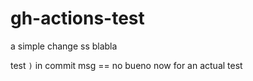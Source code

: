 # gh-actions-test

a simple change
ss
blabla

test
`)` in commit msg == no bueno
now for an actual test